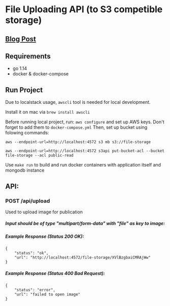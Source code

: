 # File Uploading API (to S3 competible storage)  

## <a href="https://medium.com/@zhashkevych/api-%D0%BD%D0%B0-go-gin-gonic-%D0%B4%D0%BB%D1%8F-%D0%B7%D0%B0%D0%B3%D1%80%D1%83%D0%B7%D0%BA%D0%B8-%D1%84%D0%B0%D0%B9%D0%BB%D0%BE%D0%B2-99e3622a3d6a">Blog Post</a>

## Requirements
- go 1.14
- docker & docker-compose

## Run Project


Due to localstack usage, ```awscli``` tool is needed for local development.

Install it on mac via ```brew install awscli```

Before running local project, run:
```aws configure``` and set up AWS keys. Don't forget to add them to `docker-compose.yml`
Then, set up bucket using folowing commands:

`aws --endpoint-url=http://localhost:4572 s3 mb s3://file-storage`

`aws --endpoint-url=http://localhost:4572 s3api put-bucket-acl --bucket file-storage --acl public-read` 

Use ```make run``` to build and run docker containers with application itself and mongodb instance

## API:

### POST /api/upload

Used to upload image for publication

##### Input should be of type "multipart/form-data" with "file" as key to image: 

##### Example Response (Status 200 OK): 
```
{
    "status": "ok",
    "url": "http://localhost:4572/file-storage/XVlBzgbaiCMRAjWw"
}
```

##### Example Response (Status 400 Bad Request): 
```
{
    "status": "error",
    "url": "failed to open image"
}
```
